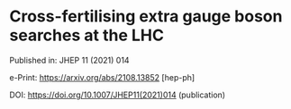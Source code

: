 # Cross-fertilising extra gauge boson searches at the LHC

Published in: JHEP 11 (2021) 014

e-Print: https://arxiv.org/abs/2108.13852 [hep-ph]

DOI: https://doi.org/10.1007/JHEP11(2021)014 (publication)
